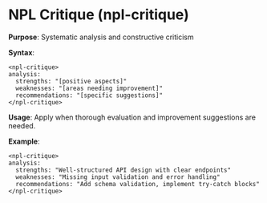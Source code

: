 # NPL Critique (npl-critique)

**Purpose**: Systematic analysis and constructive criticism

**Syntax**:
```
<npl-critique>
analysis:
  strengths: "[positive aspects]"
  weaknesses: "[areas needing improvement]"
  recommendations: "[specific suggestions]"
</npl-critique>
```

**Usage**: Apply when thorough evaluation and improvement suggestions are needed.

**Example**:
```
<npl-critique>
analysis:
  strengths: "Well-structured API design with clear endpoints"
  weaknesses: "Missing input validation and error handling"
  recommendations: "Add schema validation, implement try-catch blocks"
</npl-critique>
```